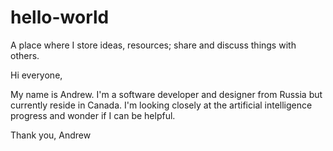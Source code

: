 # hello-world
A place where I store ideas, resources; share and discuss things with others.


Hi everyone,

My name is Andrew. I'm a software developer and designer from Russia but currently reside in Canada. I'm looking closely at the artificial intelligence progress and wonder if I can be helpful.

Thank you,
Andrew
